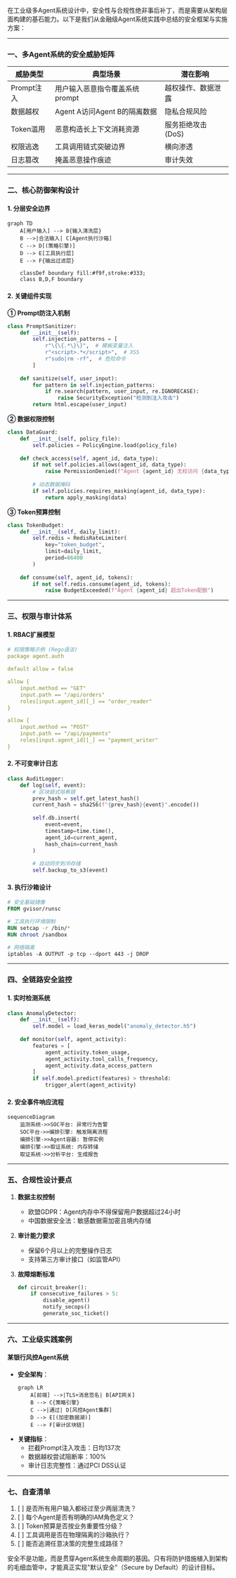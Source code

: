 在工业级多Agent系统设计中，安全性与合规性绝非事后补丁，而是需要从架构层面构建的基石能力。以下是我们从金融级Agent系统实践中总结的安全框架与实施方案：

---

### **一、多Agent系统的安全威胁矩阵**
| **威胁类型**       | **典型场景**                     | **潜在影响**                  |
|--------------------|--------------------------------|-----------------------------|
| Prompt注入         | 用户输入恶意指令覆盖系统prompt   | 越权操作、数据泄露            |
| 数据越权           | Agent A访问Agent B的隔离数据    | 隐私合规风险                 |
| Token滥用          | 恶意构造长上下文消耗资源        | 服务拒绝攻击(DoS)             |
| 权限逃逸           | 工具调用链式突破边界            | 横向渗透                     |
| 日志篡改           | 掩盖恶意操作痕迹                | 审计失效                     |

---

### **二、核心防御架构设计**
#### 1. **分层安全边界**
```mermaid
graph TD
    A[用户输入] --> B{输入清洗层}
    B -->|合法输入| C[Agent执行沙箱]
    C --> D[(策略引擎)]
    D --> E[工具执行层]
    E --> F{输出过滤层}
    
    classDef boundary fill:#f9f,stroke:#333;
    class B,D,F boundary
```

#### 2. **关键组件实现**
**① Prompt防注入机制**
```python
class PromptSanitizer:
    def __init__(self):
        self.injection_patterns = [
            r"\{\{.*\}\}",  # 模板变量注入
            r"<script>.*</script>",  # XSS
            r"sudo|rm -rf",  # 危险命令
        ]
    
    def sanitize(self, user_input):
        for pattern in self.injection_patterns:
            if re.search(pattern, user_input, re.IGNORECASE):
                raise SecurityException("检测到注入攻击")
        return html.escape(user_input)
```

**② 数据权限控制**
```python
class DataGuard:
    def __init__(self, policy_file):
        self.policies = PolicyEngine.load(policy_file)
    
    def check_access(self, agent_id, data_type):
        if not self.policies.allows(agent_id, data_type):
            raise PermissionDenied(f"Agent {agent_id} 无权访问 {data_type}")
        
        # 动态数据掩码
        if self.policies.requires_masking(agent_id, data_type):
            return apply_masking(data)
```

**③ Token预算控制**
```python
class TokenBudget:
    def __init__(self, daily_limit):
        self.redis = RedisRateLimiter(
            key="token_budget",
            limit=daily_limit,
            period=86400
        )
    
    def consume(self, agent_id, tokens):
        if not self.redis.consume(agent_id, tokens):
            raise BudgetExceeded(f"Agent {agent_id} 超出Token配额")
```

---

### **三、权限与审计体系**
#### 1. **RBAC扩展模型**
```yaml
# 权限策略示例 (Rego语法)
package agent.auth

default allow = false

allow {
    input.method == "GET"
    input.path == "/api/orders"
    roles[input.agent_id][_] == "order_reader"
}

allow {
    input.method == "POST"
    input.path == "/api/payments"
    roles[input.agent_id][_] == "payment_writer"
}
```

#### 2. **不可变审计日志**
```python
class AuditLogger:
    def log(self, event):
        # 区块链式哈希链
        prev_hash = self.get_latest_hash()
        current_hash = sha256(f"{prev_hash}{event}".encode())
        
        self.db.insert(
            event=event,
            timestamp=time.time(),
            agent_id=current_agent,
            hash_chain=current_hash
        )
        
        # 自动同步到冷存储
        self.backup_to_s3(event)
```

#### 3. **执行沙箱设计**
```dockerfile
# 安全基础镜像
FROM gvisor/runsc

# 工具执行环境限制
RUN setcap -r /bin/*
RUN chroot /sandbox

# 网络隔离
iptables -A OUTPUT -p tcp --dport 443 -j DROP
```

---

### **四、全链路安全监控**
#### 1. **实时检测系统**
```python
class AnomalyDetector:
    def __init__(self):
        self.model = load_keras_model("anomaly_detector.h5")
    
    def monitor(self, agent_activity):
        features = [
            agent_activity.token_usage,
            agent_activity.tool_calls_frequency,
            agent_activity.data_access_pattern
        ]
        if self.model.predict(features) > threshold:
            trigger_alert(agent_activity)
```

#### 2. **安全事件响应流程**
```mermaid
sequenceDiagram
    监测系统->>SOC平台: 异常行为告警
    SOC平台->>编排引擎: 触发隔离流程
    编排引擎->>Agent容器: 暂停实例
    编排引擎->>取证系统: 内存转储
    取证系统->>分析平台: 生成报告
```

---

### **五、合规性设计要点**
1. **数据主权控制**
   - 欧盟GDPR：Agent内存中不得保留用户数据超过24小时
   - 中国数据安全法：敏感数据需加密且境内存储

2. **审计能力要求**
   - 保留6个月以上的完整操作日志
   - 支持第三方审计接口（如监管API）

3. **故障熔断标准**
   ```python
   def circuit_breaker():
       if consecutive_failures > 5:
           disable_agent()
           notify_secops()
           generate_soc_ticket()
   ```

---

### **六、工业级实践案例**
#### **某银行风控Agent系统**
- **安全架构**：
  ```mermaid
  graph LR
      A[前端] -->|TLS+消息签名| B[API网关]
      B --> C{策略引擎}
      C -->|通过| D[风控Agent集群]
      D --> E[(加密数据湖)]
      E --> F[审计区块链]
  ```
- **关键指标**：
  - 拦截Prompt注入攻击：日均137次
  - 数据越权尝试阻断率：100%
  - 审计日志完整性：通过PCI DSS认证

---

### **七、自查清单**
1. [ ] 是否所有用户输入都经过至少两层清洗？
2. [ ] 每个Agent是否有明确的IAM角色定义？
3. [ ] Token预算是否按业务重要性分级？
4. [ ] 工具调用是否在物理隔离的沙箱执行？
5. [ ] 能否追溯任意决策的完整生成路径？

安全不是功能，而是贯穿Agent系统生命周期的基因。只有将防护措施植入到架构的毛细血管中，才能真正实现"默认安全"（Secure by Default）的设计目标。
